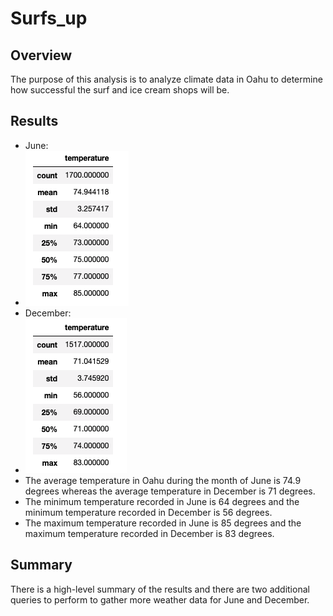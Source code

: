 # Surfs_up
## Overview
The purpose of this analysis is to analyze climate data in Oahu to determine how successful the surf and ice cream shops will be.
## Results
   - June: 
   - ![June](Resources/june_temp.png)     
   - December: 
   - ![December](Resources/dec_temp.png "December")
   - The average temperature in Oahu during the month of June is 74.9 degrees whereas the average temperature in December is 71 degrees.  
   - The minimum temperature recorded in June is 64 degrees and the minimum temperature recorded in December is 56 degrees. 
   - The maximum temperature recorded in June is 85 degrees and the maximum temperature recorded in December is 83 degrees.

## Summary
There is a high-level summary of the results and there are two additional queries to perform to gather more weather data for June and December.

